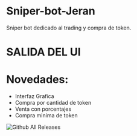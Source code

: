 # Sniper-bot-Jeran
Sniper bot dedicado al trading y compra de token.
# SALIDA DEL UI
# Novedades:

* Interfaz Grafica
* Compra por cantidad de token
* Venta con porcentajes
* Compra minima de token

![Github All Releases](https://img.shields.io/github/downloads/Jerandren/Sniper-bot-Jeran/total?label=Descargas&style=plastic)
